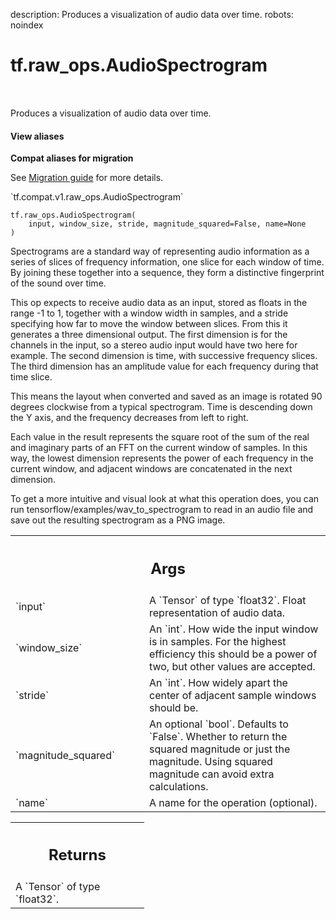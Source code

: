 description: Produces a visualization of audio data over time.
robots: noindex

# tf.raw_ops.AudioSpectrogram

<!-- Insert buttons and diff -->

<table class="tfo-notebook-buttons tfo-api nocontent" align="left">

</table>



Produces a visualization of audio data over time.

<section class="expandable">
  <h4 class="showalways">View aliases</h4>
  <p>
<b>Compat aliases for migration</b>
<p>See
<a href="https://www.tensorflow.org/guide/migrate">Migration guide</a> for
more details.</p>
<p>`tf.compat.v1.raw_ops.AudioSpectrogram`</p>
</p>
</section>

<pre class="devsite-click-to-copy prettyprint lang-py tfo-signature-link">
<code>tf.raw_ops.AudioSpectrogram(
    input, window_size, stride, magnitude_squared=False, name=None
)
</code></pre>



<!-- Placeholder for "Used in" -->

Spectrograms are a standard way of representing audio information as a series of
slices of frequency information, one slice for each window of time. By joining
these together into a sequence, they form a distinctive fingerprint of the sound
over time.

This op expects to receive audio data as an input, stored as floats in the range
-1 to 1, together with a window width in samples, and a stride specifying how
far to move the window between slices. From this it generates a three
dimensional output. The first dimension is for the channels in the input, so a
stereo audio input would have two here for example. The second dimension is time,
with successive frequency slices. The third dimension has an amplitude value for
each frequency during that time slice.

This means the layout when converted and saved as an image is rotated 90 degrees
clockwise from a typical spectrogram. Time is descending down the Y axis, and
the frequency decreases from left to right.

Each value in the result represents the square root of the sum of the real and
imaginary parts of an FFT on the current window of samples. In this way, the
lowest dimension represents the power of each frequency in the current window,
and adjacent windows are concatenated in the next dimension.

To get a more intuitive and visual look at what this operation does, you can run
tensorflow/examples/wav_to_spectrogram to read in an audio file and save out the
resulting spectrogram as a PNG image.

<!-- Tabular view -->
 <table class="responsive fixed orange">
<colgroup><col width="214px"><col></colgroup>
<tr><th colspan="2"><h2 class="add-link">Args</h2></th></tr>

<tr>
<td>
`input`
</td>
<td>
A `Tensor` of type `float32`. Float representation of audio data.
</td>
</tr><tr>
<td>
`window_size`
</td>
<td>
An `int`.
How wide the input window is in samples. For the highest efficiency
this should be a power of two, but other values are accepted.
</td>
</tr><tr>
<td>
`stride`
</td>
<td>
An `int`.
How widely apart the center of adjacent sample windows should be.
</td>
</tr><tr>
<td>
`magnitude_squared`
</td>
<td>
An optional `bool`. Defaults to `False`.
Whether to return the squared magnitude or just the
magnitude. Using squared magnitude can avoid extra calculations.
</td>
</tr><tr>
<td>
`name`
</td>
<td>
A name for the operation (optional).
</td>
</tr>
</table>



<!-- Tabular view -->
 <table class="responsive fixed orange">
<colgroup><col width="214px"><col></colgroup>
<tr><th colspan="2"><h2 class="add-link">Returns</h2></th></tr>
<tr class="alt">
<td colspan="2">
A `Tensor` of type `float32`.
</td>
</tr>

</table>


